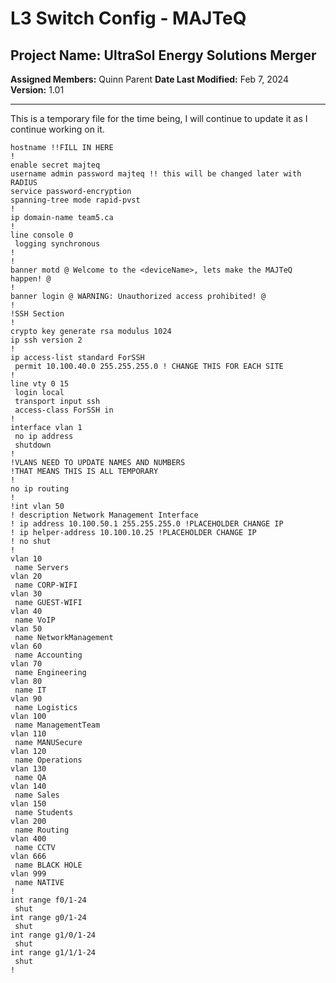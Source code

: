 # L3 Switch Config - MAJTeQ
## Project Name: UltraSol Energy Solutions Merger
**Assigned Members:** Quinn Parent
**Date Last Modified:** Feb 7, 2024  
**Version:** 1.01  

---
This is a temporary file for the time being, I will continue to update it as I continue working on it.
```L3-Switch-Config
hostname !!FILL IN HERE
!
enable secret majteq
username admin password majteq !! this will be changed later with RADIUS
service password-encryption
spanning-tree mode rapid-pvst
!
ip domain-name team5.ca
!
line console 0
 logging synchronous
!
!
banner motd @ Welcome to the <deviceName>, lets make the MAJTeQ happen! @
!
banner login @ WARNING: Unauthorized access prohibited! @
!
!SSH Section
!
crypto key generate rsa modulus 1024
ip ssh version 2
!
ip access-list standard ForSSH
 permit 10.100.40.0 255.255.255.0 ! CHANGE THIS FOR EACH SITE
!
line vty 0 15
 login local
 transport input ssh
 access-class ForSSH in
!
interface vlan 1
 no ip address
 shutdown
!
!VLANS NEED TO UPDATE NAMES AND NUMBERS
!THAT MEANS THIS IS ALL TEMPORARY
!
no ip routing
!
!int vlan 50
! description Network Management Interface
! ip address 10.100.50.1 255.255.255.0 !PLACEHOLDER CHANGE IP
! ip helper-address 10.100.10.25 !PLACEHOLDER CHANGE IP
! no shut
!
vlan 10
 name Servers
vlan 20
 name CORP-WIFI
vlan 30
 name GUEST-WIFI
vlan 40
 name VoIP
vlan 50
 name NetworkManagement
vlan 60
 name Accounting
vlan 70
 name Engineering
vlan 80
 name IT
vlan 90
 name Logistics
vlan 100
 name ManagementTeam
vlan 110
 name MANUSecure
vlan 120
 name Operations
vlan 130
 name QA
vlan 140
 name Sales
vlan 150
 name Students
vlan 200
 name Routing
vlan 400
 name CCTV
vlan 666
 name BLACK HOLE
vlan 999
 name NATIVE
!
int range f0/1-24
 shut
int range g0/1-24
 shut
int range g1/0/1-24
 shut
int range g1/1/1-24
 shut
!
```
